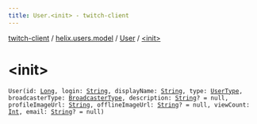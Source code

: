 ```yaml
---
title: User.<init> - twitch-client
---
```


[twitch-client](../../index.html) / [helix.users.model](../index.html) / [User](index.html) / [&lt;init&gt;](./-init-.html)

# &lt;init&gt;

`User(id: `[`Long`](https://kotlinlang.org/api/latest/jvm/stdlib/kotlin/-long/index.html)`, login: `[`String`](https://kotlinlang.org/api/latest/jvm/stdlib/kotlin/-string/index.html)`, displayName: `[`String`](https://kotlinlang.org/api/latest/jvm/stdlib/kotlin/-string/index.html)`, type: `[`UserType`](../-user-type/index.html)`, broadcasterType: `[`BroadcasterType`](../-broadcaster-type/index.html)`, description: `[`String`](https://kotlinlang.org/api/latest/jvm/stdlib/kotlin/-string/index.html)`? = null, profileImageUrl: `[`String`](https://kotlinlang.org/api/latest/jvm/stdlib/kotlin/-string/index.html)`, offlineImageUrl: `[`String`](https://kotlinlang.org/api/latest/jvm/stdlib/kotlin/-string/index.html)`? = null, viewCount: `[`Int`](https://kotlinlang.org/api/latest/jvm/stdlib/kotlin/-int/index.html)`, email: `[`String`](https://kotlinlang.org/api/latest/jvm/stdlib/kotlin/-string/index.html)`? = null)`